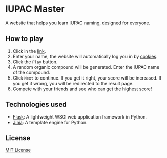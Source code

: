 # IUPAC Master

A website that helps you learn IUPAC naming, designed for everyone.

## How to play
1. Click in the [link](https://iupac-master.xagentx.link/login).
2. Enter your name, the website will automatically log you in by [cookies](https://en.wikipedia.org/wiki/HTTP_cookie).
3. Click the `Play` button.
4. A random organic compound will be generated. Enter the IUPAC name of the compound.
5. Click `Next` to continue. If you get it right, your score will be increased. If you get it wrong, you will be redirected to the result page.
6. Compete with your friends and see who can get the highest score!

## Technologies used
- [Flask](https://flask.palletsprojects.com/): A lightweight WSGI web application framework in Python.
- [Jinja](https://jinja.palletsprojects.com/): A template engine for Python.

## License
[MIT License](https://en.wikipedia.org/wiki/MIT_License)